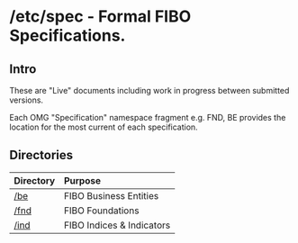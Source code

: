 # /etc/spec - Formal FIBO Specifications. 

## Intro

These are "Live" documents including work in progress between submitted versions.

Each OMG "Specification" namespace fragment e.g. FND, BE provides the location for the most current of each specification. 

## Directories

Directory     | Purpose
:------------ |:-------
[/be](./be)   | FIBO Business Entities
[/fnd](./fnd) | FIBO Foundations
[/ind](./ind) | FIBO Indices & Indicators
